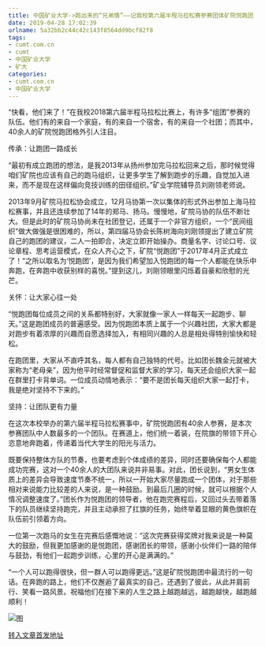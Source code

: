 ```yaml
---
title: 中国矿业大学->跑出来的“兄弟情”——记我校第六届半程马拉松赛参赛团体矿院悦跑团 | cumt.com.cn
date: 2019-04-28 17:02:39
urlname: 5a32bb2c44c42c143f8564dd9bcf82f8
tags: 
- cumt.com.cn
- cumt
- 中国矿业大学
- 矿大
categories:
- cumt.com.cn
- 中国矿业大学
---
```


“快看，他们来了！”在我校2018第六届半程马拉松比赛上，有许多“组团”参赛的队伍。他们有的来自一个家庭，有的来自一个宿舍，有的来自一个社团；而其中，40余人的矿院悦跑团格外引人注目。       

传承：让跑团一路成长

“最初有成立跑团的想法，是我2013年从扬州参加完马拉松回来之后，那时候觉得咱们矿院也应该有自己的跑马组织，让更多学生了解到跑步的乐趣，自觉加入进来，而不是现在这样偏向竞技训练的田径组织。”矿业学院辅导员刘刚领老师说。

2013年9月矿院马拉松协会成立，12月马协第一次以集体的形式外出参加上海马拉松赛事，并且还连续参加了14年的郑马、扬马。慢慢地，矿院马协的队伍不断壮大。但是此时的矿院马协尚未在社团登记，还属于一个非官方组织，一个“民间组织”做大做强是很困难的，所以，第四届马协会长陈树海向刘刚领提出了建立矿院自己的跑团的建议，二人一拍即合，决定立即开始操办。商量名字、讨论口号、议论章程、思考运营模式，在众人齐心之下，矿院“悦跑团”于2017年4月正式成立了！“之所以取名为‘悦跑团’，是因为我们希望加入悦跑团的每一个人都能在快乐中奔跑，在奔跑中收获别样的喜悦。”提到这儿，刘刚领眼里闪烁着自豪和欣慰的光芒。       

关怀：让大家心往一处

“悦跑团每位成员之间的关系都特别好，大家就像一家人一样每天一起跑步、聊天。”这是跑团成员的普遍感受。因为悦跑团本质上属于一个兴趣社团，大家大都是对跑步有着浓厚的兴趣而自愿选择加入，有相同兴趣的人总是相处得特别愉快和轻松。

在跑团里，大家从不直呼其名，每人都有自己独特的代号。比如团长魏金元就被大家称为“老母亲”，因为他平时经常督促和监督大家的学习，每天还会组织大家一起在群里打卡背单词。一位成员动情地表示：“要不是团长每天组织大家一起打卡，我是绝对坚持不下来的。”       

坚持：让团队更有力量

在这次本校举办的第六届半程马拉松赛事中，矿院悦跑团有40余人参赛，是本次参赛团队中人数最多的一个团队。在赛道上，他们统一着装，在院旗的带领下开心恣意地奔跑着，传递着当代大学生的阳光与活力。

既要保持整体方队的节奏，也要考虑到个体成绩的差异，同时还要确保每个人都能成功完赛，这对一个40余人的大团队来说并非易事。对此，团长说到，“男女生体质上的差异会导致速度节奏不统一，所以一开始大家尽量跑成一个团体，对于那些相对来说能力比较差的人来说，是一种鼓励。到最后几圈的时候，就可以根据个人情况调整速度了。”团长作为悦跑团的领导者，他在跑完赛程后，又回过头去带着落下的队员继续坚持跑完，并且主动承担了扛旗的任务，始终举着显眼的黄色旗帜在队伍前引领着方向。

一位第一次跑马的女生在完赛后感慨地说：“这次完赛获得奖牌对我来说是一种莫大的鼓励，但我更加感谢的是悦跑团，感谢团长的带领，感谢小伙伴们一路的陪伴与鼓劲，有他们一起跑步训练，心里的开心是满满的。”

“一个人可以跑得很快，但一群人可以跑得更远。”这是矿院悦跑团中最流行的一句话。在奔跑的路上，他们不仅邂逅了最真实的自己，还遇到了彼此，从此并肩前行、笑看一路风景。祝福他们在接下来的人生之路上越跑越远，越跑越快，越跑越顺利！

![图](http://xwzx.cumt.edu.cn/_upload/article/images/f6/c1/fd7a590c4169ab11b561505099c4/0c9a7e38-1360-4d95-8f65-f7a967d95805.jpg)

[转入文章首发地址](http://xwzx.cumt.edu.cn/87/1f/c521a493343/page.htm)